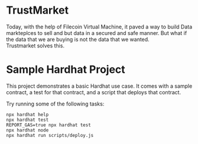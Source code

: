 # TrustMarket

Today, with the help of Filecoin Virtual Machine, it paved a way to build Data markteplces to sell and but data in a secured and safe manner. But what if the data that we are buying is not the data that we wanted.   
Trustmarket solves this. 

# Sample Hardhat Project

This project demonstrates a basic Hardhat use case. It comes with a sample contract, a test for that contract, and a script that deploys that contract.

Try running some of the following tasks:

```shell
npx hardhat help
npx hardhat test
REPORT_GAS=true npx hardhat test
npx hardhat node
npx hardhat run scripts/deploy.js
```
